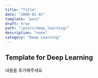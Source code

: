 ```yaml
---
title: "Title"
date: "2000-01-01"
template: "post"
draft: true
path: "/posts/deep_learning/"
description: "none"
category: "Deep Learning"
---
```


## Template for Deep Learning

내용을 추가해주세요


